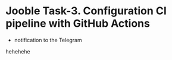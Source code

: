 # Jooble Task-3. Configuration CI pipeline with GitHub Actions


+ notification to the Telegram  

hehehehe
